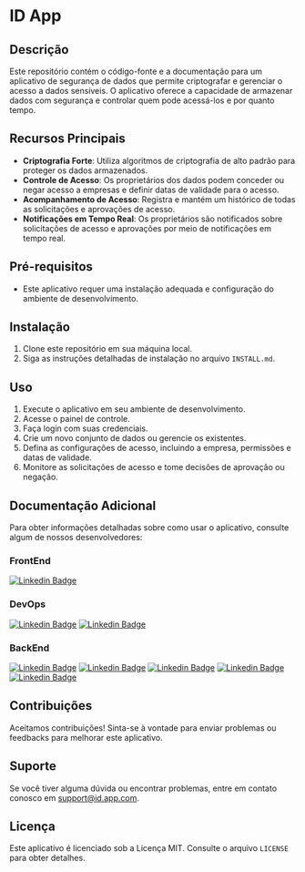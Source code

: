 # ID App

## Descrição
Este repositório contém o código-fonte e a documentação para um aplicativo de segurança de dados que permite criptografar e gerenciar o acesso a dados sensíveis. O aplicativo oferece a capacidade de armazenar dados com segurança e controlar quem pode acessá-los e por quanto tempo.

## Recursos Principais
- **Criptografia Forte**: Utiliza algoritmos de criptografia de alto padrão para proteger os dados armazenados.
- **Controle de Acesso**: Os proprietários dos dados podem conceder ou negar acesso a empresas e definir datas de validade para o acesso.
- **Acompanhamento de Acesso**: Registra e mantém um histórico de todas as solicitações e aprovações de acesso.
- **Notificações em Tempo Real**: Os proprietários são notificados sobre solicitações de acesso e aprovações por meio de notificações em tempo real.

## Pré-requisitos
- Este aplicativo requer uma instalação adequada e configuração do ambiente de desenvolvimento.

## Instalação
1. Clone este repositório em sua máquina local.
2. Siga as instruções detalhadas de instalação no arquivo `INSTALL.md`.

## Uso
1. Execute o aplicativo em seu ambiente de desenvolvimento.
2. Acesse o painel de controle.
3. Faça login com suas credenciais.
4. Crie um novo conjunto de dados ou gerencie os existentes.
5. Defina as configurações de acesso, incluindo a empresa, permissões e datas de validade.
6. Monitore as solicitações de acesso e tome decisões de aprovação ou negação.

## Documentação Adicional
Para obter informações detalhadas sobre como usar o aplicativo, consulte algum de nossos desenvolvedores:

### FrontEnd
[![Linkedin Badge](https://img.shields.io/badge/-Klaus-blue?style=flat-square&logo=Linkedin&logoColor=white&link=https://www.linkedin.com/in/klausjr/)](https://www.linkedin.com/in/klausjr/)

### DevOps
[![Linkedin Badge](https://img.shields.io/badge/-Claudinei-blue?style=flat-square&logo=Linkedin&logoColor=white&link=https://www.linkedin.com/in/claudinei-santos-ti/)](https://www.linkedin.com/in/claudinei-santos-ti/)
[![Linkedin Badge](https://img.shields.io/badge/-Leonardo-blue?style=flat-square&logo=Linkedin&logoColor=white&link=https://www.linkedin.com/in/leonardo-fronza-b39584196/)](https://www.linkedin.com/in/leonardo-fronza-b39584196/)

### BackEnd
[![Linkedin Badge](https://img.shields.io/badge/-Raul-blue?style=flat-square&logo=Linkedin&logoColor=white&link=https://www.linkedin.com/in/raulhenriquefurtado/)](https://www.linkedin.com/in/raulhenriquefurtado/)
[![Linkedin Badge](https://img.shields.io/badge/-Caio-blue?style=flat-square&logo=Linkedin&logoColor=white&link=https://www.linkedin.com/in/caiodsj/)](https://www.linkedin.com/in/caiodsj/)
[![Linkedin Badge](https://img.shields.io/badge/-Felipe-blue?style=flat-square&logo=Linkedin&logoColor=white&link=https://www.linkedin.com/in/fellipedinelli014/)](https://www.linkedin.com/in/fellipedinelli014/)
[![Linkedin Badge](https://img.shields.io/badge/-Bernardo-blue?style=flat-square&logo=Linkedin&logoColor=white&link=https://www.linkedin.com/in/bernardo-chiamolera/)](https://www.linkedin.com/in/bernardo-chiamolera/)
[![Linkedin Badge](https://img.shields.io/badge/-Rafael-blue?style=flat-square&logo=Linkedin&logoColor=white&link=https://www.linkedin.com/in/rafael-demarch/)](https://www.linkedin.com/in/rafael-demarch/)





## Contribuições
Aceitamos contribuições! Sinta-se à vontade para enviar problemas ou feedbacks para melhorar este aplicativo.

## Suporte
Se você tiver alguma dúvida ou encontrar problemas, entre em contato conosco em support@id.app.com.

## Licença
Este aplicativo é licenciado sob a Licença MIT. Consulte o arquivo `LICENSE` para obter detalhes.

